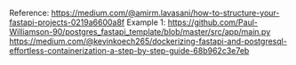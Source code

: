 Reference: https://medium.com/@amirm.lavasani/how-to-structure-your-fastapi-projects-0219a6600a8f
Example 1: https://github.com/Paul-Williamson-90/postgres_fastapi_template/blob/master/src/app/main.py
https://medium.com/@kevinkoech265/dockerizing-fastapi-and-postgresql-effortless-containerization-a-step-by-step-guide-68b962c3e7eb
